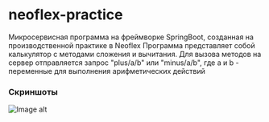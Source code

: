 # neoflex-practice
Микросервисная программа на фреймворке SpringBoot, созданная на производственной практике в Neoflex
Программа представляет собой калькулятор с методами сложения и вычитания. Для вызова методов на сервер отправляется запрос "plus/a/b" или "minus/a/b", где a и b - переменные для выполнения арифметических действий
### Скриншоты


![Image alt](https://github.com/margaritavnukova/practice/raw/main/swagger-images/first-try.png)

